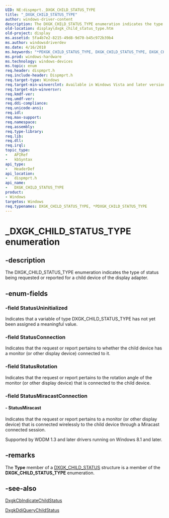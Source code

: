 ```yaml
---
UID: NE:dispmprt._DXGK_CHILD_STATUS_TYPE
title: "_DXGK_CHILD_STATUS_TYPE"
author: windows-driver-content
description: The DXGK_CHILD_STATUS_TYPE enumeration indicates the type of status being requested or reported for a child device of the display adapter.
old-location: display\dxgk_child_status_type.htm
old-project: display
ms.assetid: 5fa4b7e2-8215-49d8-9d70-b45c972b39b4
ms.author: windowsdriverdev
ms.date: 4/16/2018
ms.keywords: "*PDXGK_CHILD_STATUS_TYPE, DXGK_CHILD_STATUS_TYPE, DXGK_CHILD_STATUS_TYPE enumeration [Display Devices], DmEnums_684c935e-6fd5-4743-a196-d6674b8f2e56.xml, PDXGK_CHILD_STATUS_TYPE, PDXGK_CHILD_STATUS_TYPE enumeration pointer [Display Devices], StatusConnection, StatusMiracast, StatusRotation, StatusUninitialized, _DXGK_CHILD_STATUS_TYPE, display.dxgk_child_status_type, dispmprt/DXGK_CHILD_STATUS_TYPE, dispmprt/PDXGK_CHILD_STATUS_TYPE, dispmprt/StatusConnection, dispmprt/StatusMiracast, dispmprt/StatusRotation, dispmprt/StatusUninitialized"
ms.prod: windows-hardware
ms.technology: windows-devices
ms.topic: enum
req.header: dispmprt.h
req.include-header: Dispmprt.h
req.target-type: Windows
req.target-min-winverclnt: Available in Windows Vista and later versions of the Windows operating systems.
req.target-min-winversvr: 
req.kmdf-ver: 
req.umdf-ver: 
req.ddi-compliance: 
req.unicode-ansi: 
req.idl: 
req.max-support: 
req.namespace: 
req.assembly: 
req.type-library: 
req.lib: 
req.dll: 
req.irql: 
topic_type:
-	APIRef
-	kbSyntax
api_type:
-	HeaderDef
api_location:
-	dispmprt.h
api_name:
-	DXGK_CHILD_STATUS_TYPE
product:
- Windows
targetos: Windows
req.typenames: DXGK_CHILD_STATUS_TYPE, *PDXGK_CHILD_STATUS_TYPE
---
```


# _DXGK_CHILD_STATUS_TYPE enumeration


## -description


The DXGK_CHILD_STATUS_TYPE enumeration indicates the type of status being requested or reported for a child device of the display adapter.


## -enum-fields




### -field StatusUninitialized

Indicates that a variable of type DXGK_CHILD_STATUS_TYPE has not yet been assigned a meaningful value.


### -field StatusConnection

Indicates that the request or report pertains to whether the child device has a monitor (or other display device) connected to it.


### -field StatusRotation

Indicates that the request or report pertains to the rotation angle of the monitor (or other display device) that is connected to the child device.


### -field StatusMiracastConnection




#### - StatusMiracast

Indicates that the request or report pertains to a monitor (or other display device) that is connected wirelessly to the child device through a Miracast connected session.

Supported by WDDM 1.3 and later drivers running on Windows 8.1 and later.


## -remarks



The <b>Type</b> member of a <a href="https://msdn.microsoft.com/library/windows/hardware/ff561010">DXGK_CHILD_STATUS</a> structure is a member of the <b>DXGK_CHILD_STATUS_TYPE</b> enumeration.




## -see-also




<a href="https://msdn.microsoft.com/780a8867-bba1-4b1b-a941-b55bfe087b7b">DxgkCbIndicateChildStatus</a>



<a href="https://msdn.microsoft.com/478e0c52-4324-4062-8e1e-381808b0f481">DxgkDdiQueryChildStatus</a>
 

 

